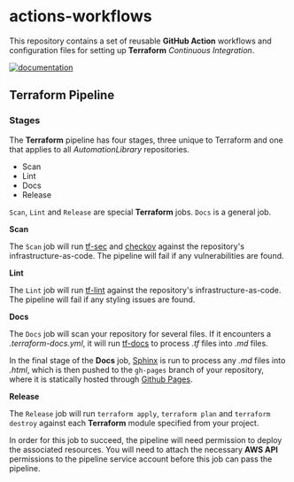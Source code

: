 # actions-workflows

This repository contains a set of reusable **GitHub Action** workflows and configuration files for setting up **Terraform** _Continuous Integration_. 

[![documentation](https://github.com/cumberland-cloud/workflows/actions/workflows/action.yaml/badge.svg)](https://github.com/cumberland-cloud/workflows/actions/workflows/action.yaml)

## Terraform Pipeline

### Stages

The **Terraform** pipeline has four stages, three unique to Terraform and one that applies to all _AutomationLibrary_ repositories. 

- Scan
- Lint 
- Docs
- Release

`Scan`, `Lint` and `Release` are special **Terraform** jobs. `Docs` is a general job.

**Scan**

The `Scan` job will run [tf-sec](https://aquasecurity.github.io/tfsec/v1.28.1/) and [checkov](https://www.checkov.io) against the repository's infrastructure-as-code. The pipeline will fail if any vulnerabilities are found.

**Lint**

The `Lint` job will run [tf-lint](https://github.com/terraform-linters/tflint) against the repository's infrastructure-as-code. The pipeline will fail if any styling issues are found.

**Docs**

The `Docs` job will scan your repository for several files. If it encounters a _.terraform-docs.yml_, it will run [tf-docs](https://terraform-docs.io) to process _.tf_ files into _.md_ files. 

In the final stage of the **Docs** job, [Sphinx](https://www.sphinx-doc.org/en/master/) is run to process any _.md_ files into _.html_, which is then pushed to the `gh-pages` branch of your repository, where it is statically hosted through [Github Pages](https://pages.github.com).

**Release**

The `Release` job will run `terraform apply`, `terraform plan` and `terraform destroy` against each **Terraform** module specified from your project.

In order for this job to succeed, the pipeline will need permission to deploy the associated resources. You will need to attach the necessary **AWS API** permissions to the pipeline service account before this job can pass the pipeline.